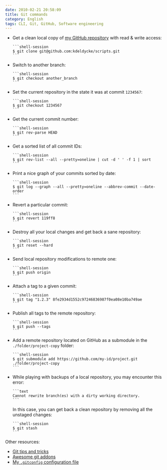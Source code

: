 ```yaml
---
date: 2010-02-21 20:58:09
title: Git commands
category: English
tags: CLI, Git, GitHub, Software engineering
---
```


  * Get a clean local copy of [my GitHub repository](https://github.com/kdeldycke/scripts) with read & write access:

        ```shell-session
        $ git clone git@github.com:kdeldycke/scripts.git
        ```

  * Switch to another branch:

        ```shell-session
        $ git checkout another_branch
        ```

  * Set the current repository in the state it was at commit `1234567`:

        ```shell-session
        $ git checkout 1234567
        ```

  * Get the current commit number:

        ```shell-session
        $ git rev-parse HEAD
        ```

  * Get a sorted list of all commit IDs:

        ```shell-session
        $ git rev-list --all --pretty=oneline | cut -d ' ' -f 1 | sort
        ```

  * Print a nice graph of your commits sorted by date:

        ```shell-session
        $ git log --graph --all --pretty=oneline --abbrev-commit --date-order
        ```

  * Revert a particular commit:

        ```shell-session
        $ git revert 119ff8
        ```

  * Destroy all your local changes and get back a sane repository:

        ```shell-session
        $ git reset --hard
        ```

  * Send local repository modifications to remote one:

        ```shell-session
        $ git push origin
        ```

  * Attach a tag to a given commit:

        ```shell-session
        $ git tag "1.2.3" 8fe2934d1552c97246836987f0ea08e10ba749ae
        ```

  * Publish all tags to the remote repository:

        ```shell-session
        $ git push --tags
        ```

  * Add a remote repository located on GitHub as a submodule in the `./folder/project-copy` folder:

        ```shell-session
        $ git submodule add https://github.com/my-id/project.git ./folder/project-copy
        ```

  * While playing with backups of a local repository, you may encounter this error:

        ```text
        Cannot rewrite branch(es) with a dirty working directory.
        ```

    In this case, you can get back a clean repository by removing all the unstaged changes:

        ```shell-session
        $ git stash
        ```


Other resources:

  * [Git tips and tricks](https://github.com/git-tips/tips#git-tips)
  * [Awesome git addons](https://github.com/stevemao/awesome-git-addons)
  * [My `.gitconfig` configuration file](https://github.com/kdeldycke/dotfiles/blob/master/dotfiles-common/.gitconfig)
